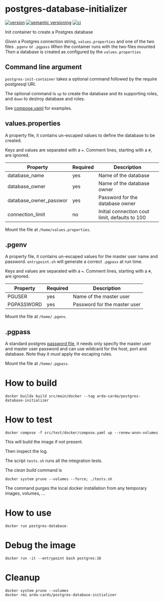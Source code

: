 # postgres-database-initializer

[![version](https://img.shields.io/github/v/release/denisa/semantic-tag-helper?include*prereleases&sort=semver)](https://github.com/denisa/semantic-tag-helper/releases)
[![semantic versioning](https://img.shields.io/badge/semantic%20versioning-2.0.0-informational)](https://semver.org/spec/v2.0.0.html)
[![ci](https://github.com/Arda-cards/postgres-database-initializer/actions/workflows/ci.yaml/badge.svg?branch=main)](https://github.com/Arda-cards/postgres-database-initializer/actions/workflows/ci.yaml?query=branch%3Amain)

Init container to create a Postgres database

*Given* a Postgres connection string, `values.properties` and one of the two files `.pgenv` or `.pgpass`
*When* the container runs with the two files mounted
*Then* a database is created as configured by the `values.properties`

## Command line argument

`postgres-init-container` takes a optional command followed by the require postgresql URI.

The optional command is `up` to create the database and its supporting roles, and `down` to destroy database and roles.

See [compose.yaml](src/test/docker/compose.yaml) for examples.

## values.properties

A property file, it contains un-escaped values to define the database to be created.

Keys and values are separated with a `=`. Comment lines, starting with a `#`, are ignored.

| Property               | Required | Description                                    |
|------------------------|----------|------------------------------------------------|
| database_name          | yes      | Name of the database                           |
| database_owner         | yes      | Name of the database owner                     |
| database_owner_passwor | yes      | Password for the database owner                |
| connection_limit       | no       | Initial connection cout limit, defaults to 100 |

Mount the file at `/home/values.properties`.

## .pgenv

A property file, it contains un-escaped values for the master user name and password.
`entrypoint.sh` will generate a correct `.pgpass` at run time.

Keys and values are separated with a `=`. Comment lines, starting with a `#`, are ignored.


| Property   | Required | Description                  |
|------------|----------|------------------------------|
| PGUSER     | yes      | Name of the master user      |
| PGPASSWORD | yes      | Password for the master user |

Mount the file at `/home/.pgenv`.

## .pgpass

A standard postgres [password file](https://www.postgresql.org/docs/16/libpq-pgpass.html), it needs only specify the master user
and master user password and can use wildcard for the host, port and database.
Note thay it _must_ apply the escaping rules.

Mount the file at `/home/.pgpass`.

# How to build

```shell
docker buildx build src/main/docker --tag arda-carda/postgres-database-initializer
```

# How to test

```shell
docker compose -f src/test/docker/compose.yaml up --renew-anon-volumes
```

This will build the image if not present.

Then inspect the log.

The script `tests.sh` runs all the integration tests.

The *clean build* command is
```shell
docker system prune --volumes --force; ./tests.sh
```
The command purges the local docker installation from any temporary images, volumes, ...

# How to use

```shell
docker run postgres-database-
```

# Debug the image

```shell
docker run -it --entrypoint bash postgres:16
```

# Cleanup

```shell
docker system prune --volumes
docker rmi arda-cards/postgres-database-initializer
```
